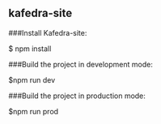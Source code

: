kafedra-site
-----------------------------------

###Install Kafedra-site:

$ npm install

###Build the project in development mode:

$npm run dev

###Build the project in production mode:

$npm run prod

